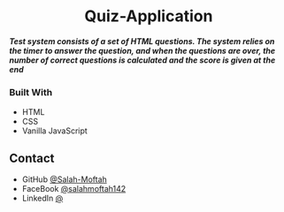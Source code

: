 
<h1 align="center">Quiz-Application</h1>

<h5>Test system consists of a set of HTML questions.
The system relies on the timer to answer the question, and when the questions are over, the number of correct questions is calculated and the score is given at the end</h5>


### Built With

- HTML
- CSS
- Vanilla JavaScript 

## Contact

- GitHub [@Salah-Moftah](https://github.com/Salah-Moftah)
- FaceBook [@salahmoftah142](https://www.facebook.com/salahmoftah142)
- LinkedIn [@](#)

